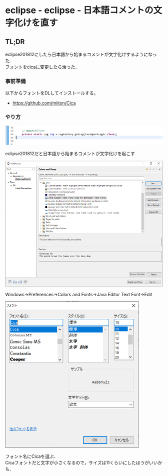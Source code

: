 # eclipse - eclipse - 日本語コメントの文字化けを直す


## TL;DR
eclipse201812にしたら日本語から始まるコメントが文字化けするようになった．   
フォントをcicaに変更したら治った．


### 事前準備

以下からフォントをDLしてインストールする。
* https://github.com/miiton/Cica


### やり方

![PNG](/tech/dir/eclipse_001/image001.png)

eclipse201812だと日本語から始まるコメントが文字化けを起こす


![PNG](/tech/dir/eclipse_001/image002.png)

Windows→Preferences→Colors and Fonts→Java Editor Text Font→Edit


![PNG](/tech/dir/eclipse_001/image003.png)

フォント名にCicaを選ぶ．   
Cicaフォントだと文字が小さくなるので，サイズは11くらいにしたほうがいいかも．
